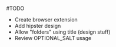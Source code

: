 #TODO

* Create browser extension
* Add hipster design
* Allow "folders" using title (design stuff)
* Review OPTIONAL_SALT usage
